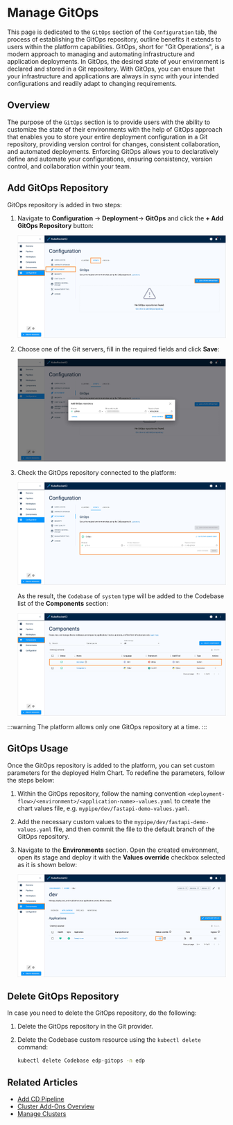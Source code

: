 # Manage GitOps

<head>
  <link rel="canonical" href="https://docs.kuberocketci.io/docs/user-guide/gitops/" />
</head>

This page is dedicated to the `GitOps` section of the `Configuration` tab, the process of establishing the GitOps repository, outline benefits it extends to users within the platform capabilities. GitOps, short for "Git Operations", is a modern approach to managing and automating infrastructure and application deployments. In GitOps, the desired state of your environment is declared and stored in a Git repository. With GitOps, you can ensure that your infrastructure and applications are always in sync with your intended configurations and readily adapt to changing requirements.

## Overview

The purpose of the `GitOps` section is to provide users with the ability to customize the state of their environments with the help of GitOps approach that enables you to store your entire deployment configuration in a Git repository, providing version control for changes, consistent collaboration, and automated deployments. Enforcing GitOps allows you to declaratively define and automate your configurations, ensuring consistency, version control, and collaboration within your team.

## Add GitOps Repository

GitOps repository is added in two steps:

1. Navigate to **Configuration** -> **Deployment**-> **GitOps** and click the **+ Add GitOps Repository** button:

    ![Required fields](../assets/user-guide/gitops_section.png "GitOps section")

2. Choose one of the Git servers, fill in the required fields and click **Save**:

    ![Required fields](../assets/user-guide/gitops_menu.png "GitOps menu")

3. Check the GitOps repository connected to the platform:

    ![System Codebase](../assets/user-guide/gitops_repo_added.png "System Codebase")

    As the result, the `Codebase` of `system` type will be added to the Codebase list of the **Components** section:

    ![GitOps Codebase](../assets/user-guide/system_codebase.png "GitOps Codebase")

:::warning
  The platform allows only one GitOps repository at a time.
:::

## GitOps Usage

Once the GitOps repository is added to the platform, you can set custom parameters for the deployed Helm Chart. To redefine the parameters, follow the steps below:

1. Within the GitOps repository, follow the naming convention `<deployment-flow>/<environment>/<application-name>-values.yaml` to create the chart values file, e.g. `mypipe/dev/fastapi-demo-values.yaml`.

2. Add the necessary custom values to the `mypipe/dev/fastapi-demo-values.yaml` file, and then commit the file to the default branch of the GitOps repository.

3. Navigate to the **Environments** section. Open the created environment, open its stage and deploy it with the **Values override** checkbox selected as it is shown below:

    ![GitOps Codebase](../assets/user-guide/values_override_deploy.png "GitOps Codebase")

## Delete GitOps Repository

In case you need to delete the GitOps repository, do the following:

1. Delete the GitOps repository in the Git provider.

2. Delete the Codebase custom resource using the `kubectl delete` command:

    ```bash
    kubectl delete Codebase edp-gitops -n edp
    ```

## Related Articles

* [Add CD Pipeline](../user-guide/add-cd-pipeline.md)
* [Cluster Add-Ons Overview](../operator-guide/add-ons-overview.md)
* [Manage Clusters](cluster.md)
